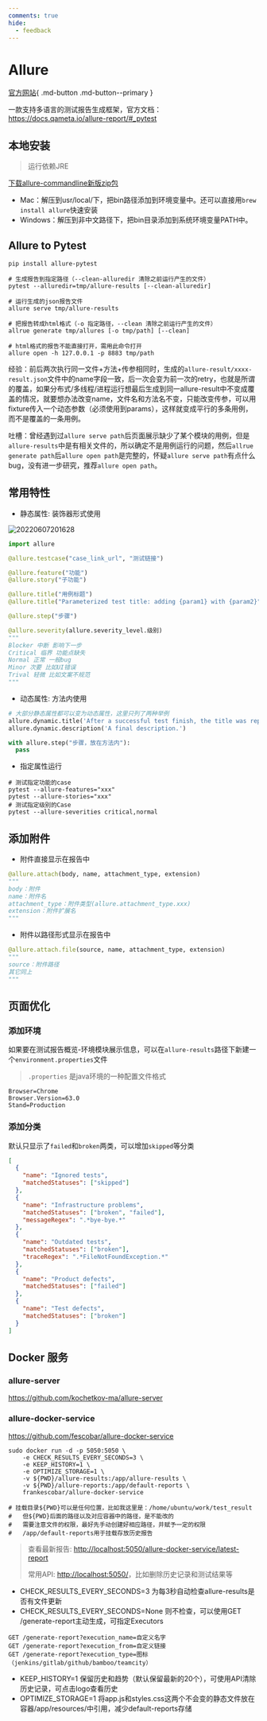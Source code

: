 ```yaml
---
comments: true
hide:
  - feedback
---
```


# Allure

[官方网站](https://qameta.io/allure-report/){ .md-button .md-button--primary }

一款支持多语言的测试报告生成框架，官方文档：<https://docs.qameta.io/allure-report/#_pytest>

## 本地安装

> 运行依赖JRE

[下载allure-commandline新版zip包](https://repo.maven.apache.org/maven2/io/qameta/allure/allure-commandline/)

- Mac：解压到usr/local/下，把bin路径添加到环境变量中。还可以直接用`brew install allure`快速安装
- Windows：解压到非中文路径下，把bin目录添加到系统环境变量PATH中。

## Allure to Pytest

`pip install allure-pytest`

```shell
# 生成报告到指定路径（--clean-alluredir 清除之前运行产生的文件）
pytest --alluredir=tmp/allure-results [--clean-alluredir]

# 运行生成的json报告文件
allure serve tmp/allure-results
```

```shell
# 把报告转成html格式（-o 指定路径，--clean 清除之前运行产生的文件）
allrue generate tmp/allures [-o tmp/path] [--clean]

# html格式的报告不能直接打开，需用此命令打开
allure open -h 127.0.0.1 -p 8883 tmp/path
```

经验：前后两次执行同一文件+方法+传参相同时，生成的`allure-result/xxxx-result.json`文件中的name字段一致，后一次会变为前一次的retry，也就是所谓的覆盖，如果分布式/多线程/进程运行想最后生成到同一allure-result中不变成覆盖的情况，就要想办法改变name，文件名和方法名不变，只能改变传参，可以用fixture传入一个动态参数（必须使用到params），这样就变成平行的多条用例，而不是覆盖的一条用例。

吐槽：曾经遇到过`allure serve path`后页面展示缺少了某个模块的用例，但是`allure-results`中是有相关文件的，所以确定不是用例运行的问题，然后`allrue generate path`后`allure open path`是完整的，怀疑`allure serve path`有点什么bug，没有进一步研究，推荐`allure open path`。

## 常用特性

- 静态属性: 装饰器形式使用

![20220607201628](http://image.zuoright.com/20220607201628.png)

```python
import allure

@allure.testcase("case_link_url", "测试链接")

@allure.feature("功能")
@allure.story("子功能")

@allure.title("用例标题")
@allure.title("Parameterized test title: adding {param1} with {param2}")  # 可以使用变量

@allure.step("步骤")

@allure.severity(allure.severity_level.级别)
"""
Blocker 中断 影响下一步
Critical 临界 功能点缺失
Normal 正常 一般bug
Minor 次要 比如UI错误
Trival 轻微 比如文案不规范
"""
```

- 动态属性: 方法内使用

```python
# 大部分静态属性都可以变为动态属性，这里只列了两种举例
allure.dynamic.title('After a successful test finish, the title was replaced with this line.')
allure.dynamic.description('A final description.')

with allure.step("步骤，放在方法内"):
  pass
```

- 指定属性运行

```shell
# 测试指定功能的case
pytest --allure-features="xxx"
pytest --allure-stories="xxx"
# 测试指定级别的Case
pytest --allure-severities critical,normal
```

## 添加附件

- 附件直接显示在报告中

```python
@allure.attach(body, name, attachment_type, extension)
"""
body：附件
name：附件名
attachment_type：附件类型(allure.attachment_type.xxx)
extension：附件扩展名
"""
```

- 附件以路径形式显示在报告中

```python
@allure.attach.file(source, name, attachment_type, extension)
"""
source：附件路径
其它同上
"""
```

## 页面优化

### 添加环境

如果要在测试报告概览-环境模块展示信息，可以在`allure-results`路径下新建一个`environment.properties`文件

> `.properties` 是java环境的一种配置文件格式

```properties
Browser=Chrome
Browser.Version=63.0
Stand=Production
```

### 添加分类

默认只显示了`failed`和`broken`两类，可以增加`skipped`等分类

```json
[
  {
    "name": "Ignored tests", 
    "matchedStatuses": ["skipped"] 
  },
  {
    "name": "Infrastructure problems",
    "matchedStatuses": ["broken", "failed"],
    "messageRegex": ".*bye-bye.*" 
  },
  {
    "name": "Outdated tests",
    "matchedStatuses": ["broken"],
    "traceRegex": ".*FileNotFoundException.*" 
  },
  {
    "name": "Product defects",
    "matchedStatuses": ["failed"]
  },
  {
    "name": "Test defects",
    "matchedStatuses": ["broken"]
  }
]
```

## Docker 服务

### allure-server

<https://github.com/kochetkov-ma/allure-server>

### allure-docker-service

<https://github.com/fescobar/allure-docker-service>

```shell
sudo docker run -d -p 5050:5050 \
    -e CHECK_RESULTS_EVERY_SECONDS=3 \
    -e KEEP_HISTORY=1 \
    -e OPTIMIZE_STORAGE=1 \
    -v ${PWD}/allure-results:/app/allure-results \
    -v ${PWD}/allure-reports:/app/default-reports \
    frankescobar/allure-docker-service

# 挂载目录${PWD}可以是任何位置，比如我这里是：/home/ubuntu/work/test_result
#   但${PWD}后面的路径以及对应容器中的路径，是不能改的
#   需要注意文件的权限，最好先手动创建好相应路径，并赋予一定的权限
#   /app/default-reports用于挂载存放历史报告
```

> 查看最新报告: <http://localhost:5050/allure-docker-service/latest-report>
>
> 常用API: <http://localhost:5050/>，比如删除历史记录和测试结果等

- CHECK_RESULTS_EVERY_SECONDS=3 为每3秒自动检查allure-results是否有文件更新
- CHECK_RESULTS_EVERY_SECONDS=None 则不检查，可以使用GET /generate-report主动生成，可指定Executors

```text
GET /generate-report?execution_name=自定义名字
GET /generate-report?execution_from=自定义链接
GET /generate-report?execution_type=图标（jenkins/gitlab/github/bamboo/teamcity）
```

- KEEP_HISTORY=1 保留历史和趋势（默认保留最新的20个），可使用API清除历史记录，可点击logo查看历史
- OPTIMIZE_STORAGE=1 将app.js和styles.css这两个不会变的静态文件放在容器/app/resources/中引用，减少default-reports存储
